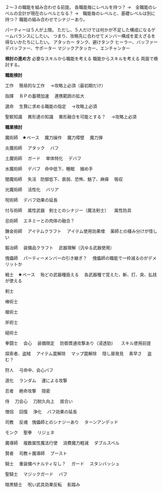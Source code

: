 ２〜３の職能を組み合わせる前提。
各職能毎にレベルを持つ？
→　全職能のレベルの合計が現在のレベルとなる？
→　職能毎のレベルと、基礎レベルは別に持つ？
職能の組み合わせでシナジーあり。

パーティーは５人が上限。
ただし、５人だけでは何かが不足した構成になるゲームバランスにしたい。
つまり、攻略先に合わせてメンバー構成を変えざるを得ないかたちにしたい。
アタッカー
タンク、避けタンク
ヒーラー、バッファー
デバッファー、サポーター
マジックアタッカー、エンチャンター

**検討の進め方**
必要なスキルから職能を考える
職能からスキルを考える
両面で検討する。

**職能検討**

工作
　簡易的な工作
　→攻略上必須（最初期だけ）

指揮
　ＢＰの蓄積加速
　連携範囲の拡大

選命
　生贄に求める職能の指定
　→攻略上必須

聖骸知識
　異形達の知識
　異形融合を可能とする？
　→攻略上必須






**職業検討**

魔術師　★ベース
　魔力操作
　魔力障壁
　魔力弾

炎魔術師
　アタック
　バフ

土魔術師
　ガード
　単体特化
　デバフ

水魔術師
　デバフ　命中低下、睡眠
　搦め手

闇魔術師
　失活　防御低下、衰弱、恐怖、魅了、麻痺
　吸収

光魔術師
　活性化
　バリア

呪術師
　デバフ効果の延長

付与術師
　属性武器　剣士とのシナジー（魔法剣士）
　属性防具

忌術師
　エネミーとの肉体の融合？

錬金術師
　アイテムクラフト
　アイテム使用効果増
　薬師との棲み分けが怪しい

鍛冶師
　装備品クラフト
　武器理解（汎ゆる武器使用）

傀儡師
　パーティーメンバーの引き継ぎ？
　傀儡師の職能で一枠減るのがデメリットか

戦士　★ベース
　殆どの武器種扱える
　各武器種で覚えた、斬、打、突、払技が使える

剣士

棒術士

槍術士

斧術士

槌術士

拳闘士
　会心
　装備限定
　防御貫通攻撃あり（浸透勁）
　スキル使用前提

探索者、盗賊
　アイテム罠解除
　マップ罠解除
　隠し扉発見
　素早さ
　盗む？

狩人
　弓命中、会心バフ

道化
　ランダム
　運による攻撃

忍者
　絶命攻撃
　隠密

侍
　刀会心
　刀耐久向上
　居合い

僧侶
　回復
　浄化
　バフ効果の延長

司教
　反魂　傀儡師とのシナジーあり
　ターンアンデッド

モンク
　聖拳
　リジェネ

魔導師
　複数属性魔法行使
　消費魔力軽減
　ダブルスペル

賢者
　司教＋魔導師
　ブースト

騎士
　重装備ペナルティなし？
　ガード
　スタンバッシュ

聖騎士
　マジックガード
　バフ

暗黒騎士
　呪い武具効果反転
　影踏み

